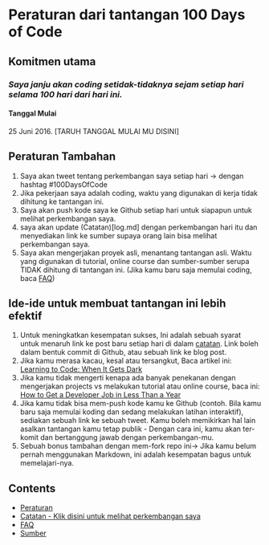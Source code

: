 # Peraturan dari tantangan 100 Days of Code

## Komitmen utama
### *Saya janju akan coding setidak-tidaknya sejam setiap hari selama 100 hari dari hari ini.*

#### Tanggal Mulai
25 Juni 2016. [TARUH TANGGAL MULAI MU DISINI]

## Peraturan Tambahan
1. Saya akan tweet tentang perkembangan saya setiap hari -> dengan hashtag #100DaysOfCode
2. Jika pekerjaan saya adalah coding, waktu yang digunakan di kerja tidak dihitung ke tantangan ini.
3. Saya akan push kode saya ke Github setiap hari untuk siapapun untuk melihat perkembangan saya.
4. saya akan update (Catatan)[log.md] dengan perkembangan hari itu dan menyediakan link ke sumber supaya orang lain bisa melihat perkembangan saya.
5. Saya akan mengerjakan proyek asli, menantang tantangan asli. Waktu yang digunakan di tutorial, online course dan sumber-sumber serupa TIDAK dihitung di tantangan ini. (Jika kamu baru saja memulai coding, baca [FAQ](FAQ.md))


## Ide-ide untuk membuat tantangan ini lebih efektif
1. Untuk meningkatkan kesempatan sukses, Ini adalah sebuah syarat untuk menaruh link ke post baru setiap hari di dalam [catatan](log.md). Link boleh dalam bentuk commit di Github, atau sebuah link ke blog post.
2. Jika kamu merasa kacau, kesal atau tersangkut, Baca artikel ini: [Learning to Code: When It Gets Dark](https://www.freecodecamp.org/news/learning-to-code-when-it-gets-dark-e485edfb58fd/)
3. Jika kamu tidak mengerti kenapa ada banyak penekanan dengan mengerjakan projects vs melakukan tutorial atau online course, baca ini: [How to Get a Developer Job in Less Than a Year](https://www.freecodecamp.org/news/how-to-get-a-developer-job-in-less-than-a-year-c27bbfe71645/)
4. Jika kamu tidak bisa mem-push kode kamu ke Github (contoh. Bila kamu baru saja memulai koding dan sedang melakukan latihan interaktif), sediakan sebuah link ke sebuah tweet. Kamu boleh memikirkan hal lain asalkan tantangan kamu tetap publik - Dengan cara ini, kamu akan ter-komit dan bertanggung jawab dengan perkembangan-mu.
5. Sebuah bonus tambahan dengan mem-fork repo ini-> Jika kamu belum pernah menggunakan Markdown, ini adalah kesempatan bagus untuk memelajari-nya.

## Contents
* [Peraturan](rules.md)
* [Catatan - Klik disini untuk melihat perkembangan saya](log.md)
* [FAQ](FAQ.md)
* [Sumber](resources.md)
